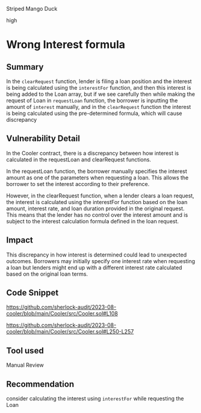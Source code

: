 Striped Mango Duck

high

# Wrong Interest formula
## Summary
In the `clearRequest` function, lender is filing a loan position and the interest is being calculated using the `interestFor` function, and then this interest is being added to the Loan array, but if we see carefully then while making the request of Loan in `requestLoan` function, the borrower is inputting the amount of `interest` manually, and in the `clearRequest` function the interest is being calculated using the pre-determined formula, which will cause discrepancy  

## Vulnerability Detail
In the Cooler contract, there is a discrepancy between how interest is calculated in the requestLoan and clearRequest functions.

In the requestLoan function, the borrower manually specifies the interest amount as one of the parameters when requesting a loan. This allows the borrower to set the interest according to their preference.

However, in the clearRequest function, when a lender clears a loan request, the interest is calculated using the interestFor function based on the loan amount, interest rate, and loan duration provided in the original request. This means that the lender has no control over the interest amount and is subject to the interest calculation formula defined in the loan request.

## Impact
This discrepancy in how interest is determined could lead to unexpected outcomes. Borrowers may initially specify one interest rate when requesting a loan but lenders might end up with a different interest rate calculated based on the original loan terms.

## Code Snippet
https://github.com/sherlock-audit/2023-08-cooler/blob/main/Cooler/src/Cooler.sol#L108

https://github.com/sherlock-audit/2023-08-cooler/blob/main/Cooler/src/Cooler.sol#L250-L257

## Tool used

Manual Review

## Recommendation
consider calculating the interest using `interestFor` while requesting the Loan
